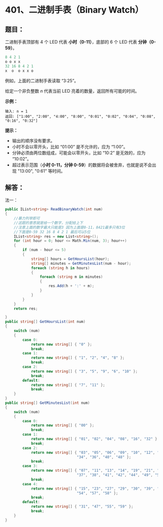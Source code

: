 # 401、二进制手表（Binary Watch）

## 题目：

二进制手表顶部有 4 个 LED 代表 **小时（0-11）**，底部的 6 个 LED 代表 **分钟（0-59）**。

```csharp
8 4 2 1
o o x x
32 16 8 4 2 1
x  o  o x x o
```



例如，上面的二进制手表读取 “3:25”。

给定一个非负整数 *n* 代表当前 LED 亮着的数量，返回所有可能的时间。

 

**示例：**

```
输入: n = 1
返回: ["1:00", "2:00", "4:00", "8:00", "0:01", "0:02", "0:04", "0:08", "0:16", "0:32"]
```

 

**提示：**

- 输出的顺序没有要求。
- 小时不会以零开头，比如 “01:00” 是不允许的，应为 “1:00”。
- 分钟必须由两位数组成，可能会以零开头，比如 “10:2” 是无效的，应为 “10:02”。
- 超过表示范围（**小时 0-11，分钟 0-59**）的数据将会被舍弃，也就是说不会出现 "13:00", "0:61" 等时间。

## 解答：

法一：

```csharp
public IList<string> ReadBinaryWatch(int num) 
{
    //暴力列举即可
    //这题的意思就是给一个数字，分配给上下
    //注意上面的数字最大只能是3 因为上面是0-11，8421最多只有3位
    //下面是0-59 32 16 8 4 2 1 最后可以5位
    IList<string> res = new List<string>();
    for (int hour = 0; hour <= Math.Min(num, 3); hour++)
    {
        if (num - hour <= 5)
        {
            string[] hours = GetHoursList(hour);
            string[] minutes = GetMinutesList(num - hour);
            foreach (string h in hours)
            {
                foreach (string m in minutes)
                {
                    res.Add(h + ':' + m);
                }
            }
        }
    }
    return res;

}
public string[] GetHoursList(int num)
{
    switch (num)
    {
        case 0:
            return new string[] { "0" };
            break;
        case 1:
            return new string[] { "1", "2", "4", "8" };
            break;
        case 2:
            return new string[] { "3", "5", "9", "6", "10" };
            break;
        default:
            return new string[] { "7", "11" };
            break;
    }
}
public string[] GetMinutesList(int num)
{
    switch (num)
    {
        case 0:
            return new string[] { "00" };
            break;
        case 1:
            return new string[] { "01", "02", "04", "08", "16", "32" };
            break;
        case 2:
            return new string[] { "03", "05", "06", "09", "10", "12", "17", "18", "20", "24", "33", 
                                 "34", "36", "40", "48" };
            break;
        case 3:
            return new string[] { "07", "11", "13", "14", "19", "21", "22", "25", "26", "28", "35",
                                 "37", "38", "41", "42", "44", "49", "50", "52", "56" };
            break;
        case 4:
            return new string[] { "15", "23", "27", "29", "30", "39", "43", "45", "46", "51", "53",
                                 "54", "57", "58" };
            break;
        default:
            return new string[] { "31", "47", "55", "59" };
            break;
    }
}
```

